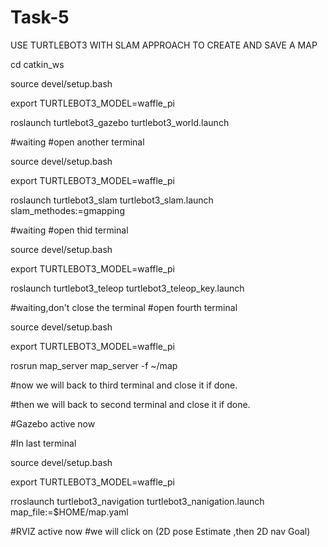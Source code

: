 # Task-5


USE TURTLEBOT3 WITH SLAM APPROACH TO CREATE AND SAVE A MAP

cd catkin_ws

source devel/setup.bash

export TURTLEBOT3_MODEL=waffle_pi

roslaunch turtlebot3_gazebo turtlebot3_world.launch

#waiting
#open another terminal

source devel/setup.bash

export TURTLEBOT3_MODEL=waffle_pi

roslaunch turtlebot3_slam turtlebot3_slam.launch slam_methodes:=gmapping

#waiting
#open thid terminal 

source devel/setup.bash

export TURTLEBOT3_MODEL=waffle_pi

roslaunch turtlebot3_teleop turtlebot3_teleop_key.launch

#waiting,don't close the terminal
#open fourth terminal 

source devel/setup.bash

export TURTLEBOT3_MODEL=waffle_pi

rosrun map_server map_server -f ~/map

#now we will back to third terminal and close it if done.

#then we will back to second terminal and close it if done.

#Gazebo active now

#In last terminal

source devel/setup.bash

export TURTLEBOT3_MODEL=waffle_pi

rroslaunch turtlebot3_navigation turtlebot3_nanigation.launch map_file:=$HOME/map.yaml

#RVIZ active now
#we will click on (2D pose Estimate ,then 2D nav Goal)


